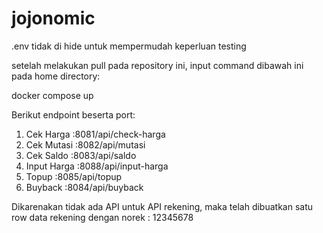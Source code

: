 # jojonomic
.env tidak di hide untuk mempermudah keperluan testing

setelah melakukan pull pada repository ini, input command dibawah ini pada home directory: 

docker compose up 

Berikut endpoint beserta port:
1. Cek Harga
   :8081/api/check-harga
2. Cek Mutasi
   :8082/api/mutasi
3. Cek Saldo
   :8083/api/saldo
4. Input Harga
    :8088/api/input-harga
5. Topup
    :8085/api/topup
6. Buyback
    :8084/api/buyback

Dikarenakan tidak ada API untuk API rekening, maka telah dibuatkan satu row data rekening dengan norek : 12345678
